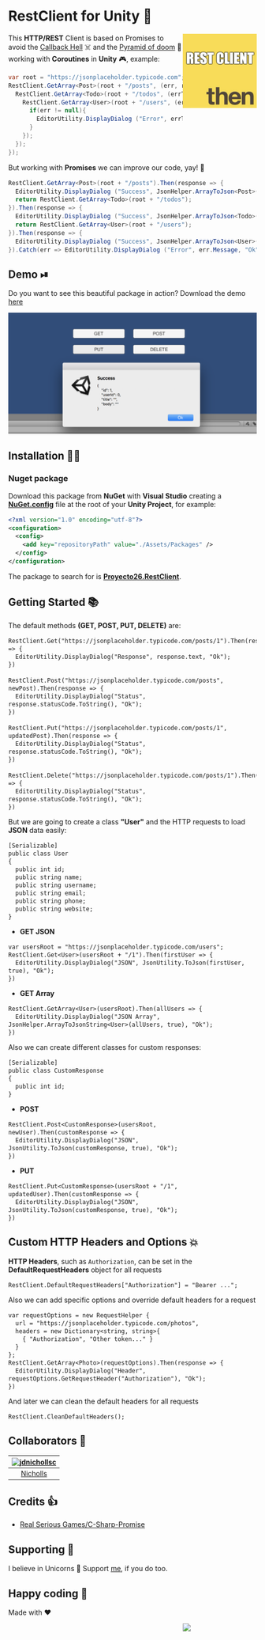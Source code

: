 # RestClient for Unity 🤘

<img src="img/icono.png" width="150px" align="right" alt="Proyecto26.RestClient logo" />

This **HTTP/REST** Client is based on Promises to avoid the [Callback Hell](http://callbackhell.com/) ☠️ and the [Pyramid of doom](https://en.wikipedia.org/wiki/Pyramid_of_doom_(programming)) 💩 working with **Coroutines** in **Unity** 🎮, example:

```csharp
var root = "https://jsonplaceholder.typicode.com";
RestClient.GetArray<Post>(root + "/posts", (err, res) => {
  RestClient.GetArray<Todo>(root + "/todos", (errTodos, resTodos) => {
    RestClient.GetArray<User>(root + "/users", (errUsers, resUsers) => {
      if(err != null){
        EditorUtility.DisplayDialog ("Error", errTodos.Message, "Ok");
      }
    });
  });
});
```

But working with **Promises** we can improve our code, yay! 👏

```csharp
RestClient.GetArray<Post>(root + "/posts").Then(response => {
  EditorUtility.DisplayDialog ("Success", JsonHelper.ArrayToJson<Post>(response, true), "Ok");
  return RestClient.GetArray<Todo>(root + "/todos");
}).Then(response => {
  EditorUtility.DisplayDialog ("Success", JsonHelper.ArrayToJson<Todo>(response, true), "Ok");
  return RestClient.GetArray<User>(root + "/users");
}).Then(response => {
  EditorUtility.DisplayDialog ("Success", JsonHelper.ArrayToJson<User>(response, true), "Ok");
}).Catch(err => EditorUtility.DisplayDialog ("Error", err.Message, "Ok"));
```

## Demo ⏯
Do you want to see this beautiful package in action? Download the demo [here](https://minhaskamal.github.io/DownGit/#/home?url=https://github.com/proyecto26/RestClient/tree/master/demo)

![Demo](img/demo.png)

## Installation 👨‍💻
### Nuget package
Download this package from **NuGet** with **Visual Studio** creating a **[NuGet.config](https://github.com/proyecto26/RestClient/blob/master/demo/NuGet.config)** file at the root of your **Unity Project**, for example:

```xml
<?xml version="1.0" encoding="utf-8"?>
<configuration>
  <config>
    <add key="repositoryPath" value="./Assets/Packages" />
  </config>
</configuration>
```
The package to search for is **[Proyecto26.RestClient](https://www.nuget.org/packages/Proyecto26.RestClient/)**.

## Getting Started 📚
The default methods **(GET, POST, PUT, DELETE)** are:
```
RestClient.Get("https://jsonplaceholder.typicode.com/posts/1").Then(response => {
  EditorUtility.DisplayDialog("Response", response.text, "Ok");
})

RestClient.Post("https://jsonplaceholder.typicode.com/posts", newPost).Then(response => {
  EditorUtility.DisplayDialog("Status", response.statusCode.ToString(), "Ok");
})

RestClient.Put("https://jsonplaceholder.typicode.com/posts/1", updatedPost).Then(response => {
  EditorUtility.DisplayDialog("Status", response.statusCode.ToString(), "Ok");
})

RestClient.Delete("https://jsonplaceholder.typicode.com/posts/1").Then(response => {
  EditorUtility.DisplayDialog("Status", response.statusCode.ToString(), "Ok");
})
```

But we are going to create a class **"User"** and the HTTP requests to load **JSON** data easily:
```
[Serializable]
public class User
{
  public int id;
  public string name;
  public string username;
  public string email;
  public string phone;
  public string website;
}
```

* **GET JSON**
```
var usersRoot = "https://jsonplaceholder.typicode.com/users"; 
RestClient.Get<User>(usersRoot + "/1").Then(firstUser => {
  EditorUtility.DisplayDialog("JSON", JsonUtility.ToJson(firstUser, true), "Ok");
})
```
* **GET Array**
```
RestClient.GetArray<User>(usersRoot).Then(allUsers => {
  EditorUtility.DisplayDialog("JSON Array", JsonHelper.ArrayToJsonString<User>(allUsers, true), "Ok");
})
```
Also we can create different classes for custom responses:
```
[Serializable]
public class CustomResponse
{
  public int id;
}
```
* **POST**
```
RestClient.Post<CustomResponse>(usersRoot, newUser).Then(customResponse => {
  EditorUtility.DisplayDialog("JSON", JsonUtility.ToJson(customResponse, true), "Ok");
})
```
* **PUT**
```
RestClient.Put<CustomResponse>(usersRoot + "/1", updatedUser).Then(customResponse => {
  EditorUtility.DisplayDialog("JSON", JsonUtility.ToJson(customResponse, true), "Ok");
})
```

## Custom HTTP Headers and Options 💥
**HTTP Headers**, such as `Authorization`, can be set in the **DefaultRequestHeaders** object for all requests
```
RestClient.DefaultRequestHeaders["Authorization"] = "Bearer ...";
```

Also we can add specific options and override default headers for a request
```
var requestOptions = new RequestHelper { 
  url = "https://jsonplaceholder.typicode.com/photos",
  headers = new Dictionary<string, string>{
    { "Authorization", "Other token..." }
  }
};
RestClient.GetArray<Photo>(requestOptions).Then(response => {
  EditorUtility.DisplayDialog("Header", requestOptions.GetRequestHeader("Authorization"), "Ok");
})
```

And later we can clean the default headers for all requests
```
RestClient.CleanDefaultHeaders();
```

## Collaborators 🥇
[<img alt="jdnichollsc" src="https://avatars3.githubusercontent.com/u/2154886?v=3&s=117" width="117">](https://github.com/jdnichollsc) |
:---: |
[Nicholls](mailto:jdnichollsc@hotmail.com) |

## Credits 👍
* [Real Serious Games/C-Sharp-Promise](https://github.com/Real-Serious-Games/C-Sharp-Promise)

## Supporting 🍻
I believe in Unicorns 🦄
Support [me](http://www.paypal.me/jdnichollsc/2), if you do too.

## Happy coding 💯
Made with ❤️

<img width="150px" src="http://phaser.azurewebsites.net/assets/nicholls.png" align="right">
